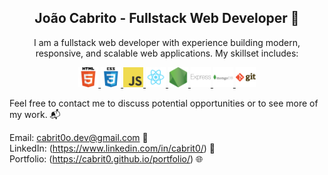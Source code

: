 
<h2 align="center"> João Cabrito - Fullstack Web Developer 🚀</h2>
<p align="center">
  I am a fullstack web developer with experience building modern, responsive, and scalable web applications. My skillset includes:
</p>
<p align="center">
  <a href="https://html.com/" target="_blank">
    <img src="https://raw.githubusercontent.com/github/explore/80688e429a7d4ef2fca1e82350fe8e3517d3494d/topics/html/html.png" alt="HTML" width="32">
  </a>
  <a href="https://developer.mozilla.org/en-US/docs/Web/CSS" target="_blank">
    <img src="https://raw.githubusercontent.com/github/explore/80688e429a7d4ef2fca1e82350fe8e3517d3494d/topics/css/css.png" alt="CSS" width="32">
  </a>
  <a href="https://developer.mozilla.org/en-US/docs/Web/JavaScript" target="_blank">
    <img src="https://raw.githubusercontent.com/github/explore/80688e429a7d4ef2fca1e82350fe8e3517d3494d/topics/javascript/javascript.png" alt="JavaScript" width="32">
  </a>
  <a href="https://reactjs.org/" target="_blank">
    <img src="https://raw.githubusercontent.com/github/explore/80688e429a7d4ef2fca1e82350fe8e3517d3494d/topics/react/react.png" alt="React" width="32">
  </a>
  <a href="https://nodejs.org/" target="_blank">
    <img src="https://raw.githubusercontent.com/github/explore/80688e429a7d4ef2fca1e82350fe8e3517d3494d/topics/nodejs/nodejs.png" alt="Node.js" width="32">
  </a>
  <a href="https://expressjs.com/" target="_blank">
    <img src="https://raw.githubusercontent.com/github/explore/80688e429a7d4ef2fca1e82350fe8e3517d3494d/topics/express/express.png" alt="Express" width="32">
  </a><a href="https://www.mongodb.com/" target="_blank">
    <img src="https://raw.githubusercontent.com/github/explore/80688e429a7d4ef2fca1e82350fe8e3517d3494d/topics/mongodb/mongodb.png" alt="MongoDB" width="32">
  </a>
  <a href="https://git-scm.com/" target="_blank">
    <img src="https://raw.githubusercontent.com/github/explore/80688e429a7d4ef2fca1e82350fe8e3517d3494d/topics/git/git.png" alt="Git" width="32">
  </a>

</p>

Feel free to contact me to discuss potential opportunities or to see more of my work. 📬

Email: cabrit0o.dev@gmail.com 📧 <br>
LinkedIn: (https://www.linkedin.com/in/cabrit0/) 💼 <br>
Portfolio: (https://cabrit0.github.io/portfolio/) 🌐
